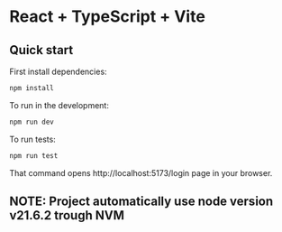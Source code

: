 # React + TypeScript + Vite

## Quick start

First install dependencies:

```sh
npm install
```

To run in the development:

```sh
npm run dev
```

To run tests:

```sh
npm run test
```

That command opens http://localhost:5173/login page in your browser.

## NOTE: Project automatically use node version v21.6.2 trough NVM
